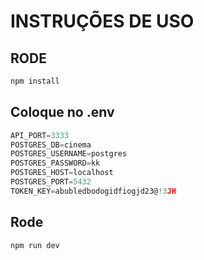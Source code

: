 # INSTRUÇÕES DE USO

## RODE
```js
npm install
```

## Coloque no .env
```js
API_PORT=3333
POSTGRES_DB=cinema
POSTGRES_USERNAME=postgres
POSTGRES_PASSWORD=kk
POSTGRES_HOST=localhost
POSTGRES_PORT=5432
TOKEN_KEY=abubledbodogidfiogjd23@!3JH
```

## Rode
```js
npm run dev
```

